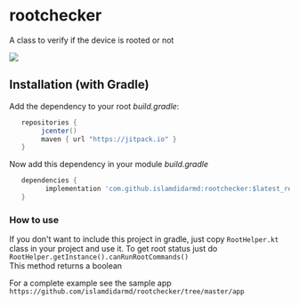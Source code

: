# rootchecker
A class to verify if the device is rooted or not

[![](https://jitpack.io/v/islamdidarmd/LoadingButton.svg)](https://jitpack.io/v/islamdidarmd/LoadingButton)

## Installation (with Gradle)
Add the dependency to your root *build.gradle*:
```groovy
   repositories {
        jcenter()
        maven { url "https://jitpack.io" }
   }
   ```
Now add this dependency in your module *build.gradle*
```groovy
   dependencies {
         implementation 'com.github.islamdidarmd:rootchecker:$latest_release'
   }
```

### How to use
If you don't want to include this project in gradle, just copy `RootHelper.kt` class in your project and use it.
To get root status just do `RootHelper.getInstance().canRunRootCommands()`<br>This method returns a boolean

For a complete example see the sample app `https://github.com/islamdidarmd/rootchecker/tree/master/app`

